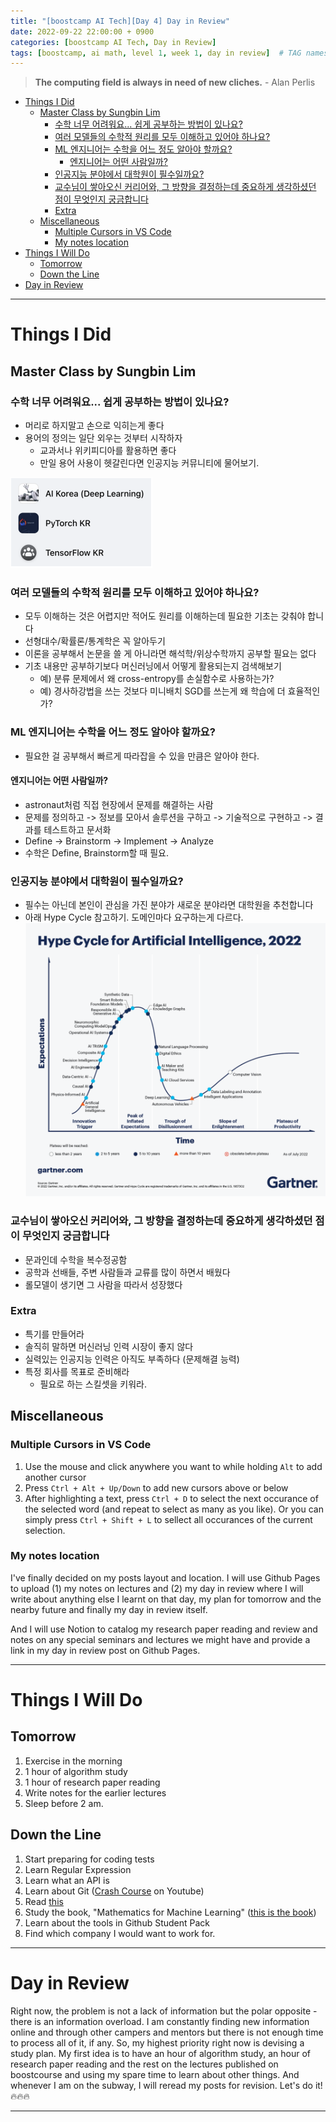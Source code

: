 ```yaml
---
title: "[boostcamp AI Tech][Day 4] Day in Review"
date: 2022-09-22 22:00:00 + 0900
categories: [boostcamp AI Tech, Day in Review]
tags: [boostcamp, ai math, level 1, week 1, day in review]	# TAG names should always be lowercase
---
```




> **The computing field is always in need of new cliches.** - Alan Perlis

- [Things I Did](#things-i-did)
  - [Master Class by Sungbin Lim](#master-class-by-sungbin-lim)
    - [수학 너무 어려워요... 쉽게 공부하는 방법이 있나요?](#수학-너무-어려워요-쉽게-공부하는-방법이-있나요)
    - [여러 모델들의 수학적 원리를 모두 이해하고 있어야 하나요?](#여러-모델들의-수학적-원리를-모두-이해하고-있어야-하나요)
    - [ML 엔지니어는 수학을 어느 정도 알아야 할까요?](#ml-엔지니어는-수학을-어느-정도-알아야-할까요)
      - [엔지니어는 어떤 사람일까?](#엔지니어는-어떤-사람일까)
    - [인공지능 분야에서 대학원이 필수일까요?](#인공지능-분야에서-대학원이-필수일까요)
    - [교수님이 쌓아오신 커리어와, 그 방향을 결정하는데  중요하게 생각하셨던 점이 무엇인지 궁금합니다](#교수님이-쌓아오신-커리어와-그-방향을-결정하는데--중요하게-생각하셨던-점이-무엇인지-궁금합니다)
    - [Extra](#extra)
  - [Miscellaneous](#miscellaneous)
    - [Multiple Cursors in VS Code](#multiple-cursors-in-vs-code)
    - [My notes location](#my-notes-location)
- [Things I Will Do](#things-i-will-do)
  - [Tomorrow](#tomorrow)
  - [Down the Line](#down-the-line)
- [Day in Review](#day-in-review)

- - -

# Things I Did

## Master Class by Sungbin Lim

### 수학 너무 어려워요... 쉽게 공부하는 방법이 있나요?

*  머리로 하지말고 손으로 익히는게 좋다
*  용어의 정의는 일단 외우는 것부터 시작하자
   *  교과서나 위키피디아를 활용하면 좋다
   *  만일 용어 사용이 헷갈린다면 인공지능 커뮤니티에 물어보기.
  
![](/assets/img/boostcamp/2022-09-22-17-14-56.png)

### 여러 모델들의 수학적 원리를 모두 이해하고 있어야 하나요?

* 모두 이해하는 것은 어렵지만 적어도 원리를 이해하는데 필요한 기초는 갖춰야 합니다
* 선형대수/확률론/통계학은 꼭 알아두기
* 이론을 공부해서 논문을 쓸 게 아니라면 해석학/위상수학까지 공부할 필요는 없다
* 기초 내용만 공부하기보다 머신러닝에서 어떻게 활용되는지 검색해보기
  * 예) 분류 문제에서 왜 cross-entropy를 손실함수로 사용하는가?
  * 예) 경사하강법을 쓰는 것보다 미니배치 SGD를 쓰는게 왜 학습에 더 효율적인가?

### ML 엔지니어는 수학을 어느 정도 알아야 할까요?

* 필요한 걸 공부해서 빠르게 따라잡을 수 있을 만큼은 알아야 한다.

#### 엔지니어는 어떤 사람일까?

* astronaut처럼 직접 현장에서 문제를 해결하는 사람
* 문제를 정의하고 -> 정보를 모아서 솔루션을 구하고 -> 기술적으로 구현하고 -> 결과를 테스트하고 문서화
* Define -> Brainstorm -> Implement -> Analyze
* 수학은 Define, Brainstorm할 때 필요.

### 인공지능 분야에서 대학원이 필수일까요?


* 필수는 아닌데 본인이 관심을 가진 분야가 새로운 분야라면 대학원을 추천합니다
* 아래 Hype Cycle 참고하기. 도메인마다 요구하는게 다르다.
![](/assets/img/boostcamp/2022-09-22-17-28-19.png)

### 교수님이 쌓아오신 커리어와, 그 방향을 결정하는데  중요하게 생각하셨던 점이 무엇인지 궁금합니다

* 문과인데 수학을 복수정공함
* 공학과 선배들, 주변 사람들과 교류를 많이 하면서 배웠다
* 롤모델이 생기면 그 사람을 따라서 성장했다

### Extra

* 특기를 만들어라
* 솔직히 말하면 머신러닝 인력 시장이 좋지 않다
* 실력있는 인공지능 인력은 아직도 부족하다 (문제해결 능력)
* 특정 회사를 목표로 준비해라
  * 필요로 하는 스킬셋을 키워라.

## Miscellaneous

### Multiple Cursors in VS Code

1. Use the mouse and click anywhere you want to while holding `Alt` to add another cursor
2. Press `Ctrl + Alt + Up/Down` to add new cursors above or below
3. After highlighting a text, press `Ctrl + D` to select the next occurance of the selected word (and repeat to select as many as you like). Or you can simply press `Ctrl + Shift + L` to sellect all occurances of the current selection.

### My notes location

I've finally decided on my posts layout and location.
I will use Github Pages to upload (1) my notes on lectures and (2) my day in review where I will write about anything else I learnt on that day, my plan for tomorrow and the nearby future and finally my day in review itself.

And I will use Notion to catalog my research paper reading and review and notes on any special seminars and lectures we might have and provide a link in my day in review post on Github Pages.

- - -
  
# Things I Will Do

## Tomorrow

1. Exercise in the morning
2. 1 hour of algorithm study
3. 1 hour of research paper reading
4. Write notes for the earlier lectures
5. Sleep before 2 am.

## Down the Line

1. Start preparing for coding tests
2. Learn Regular Expression
3. Learn what an API is
4. Learn about Git ([Crash Course](https://www.youtube.com/watch?v=RGOj5yH7evk) on Youtube)
5. Read [this](https://www.gartner.com/en/articles/what-s-new-in-artificial-intelligence-from-the-2022-gartner-hype-cycle)
6. Study the book, "Mathematics for Machine Learning" ([this is the book](https://mml-book.github.io/book/mml-book.pdf))
7. Learn about the tools in Github Student Pack
8. Find which company I would want to work for.


- - -

# Day in Review

Right now, the problem is not a lack of information but the polar opposite - there is an information overload. I am constantly finding new information online and through other campers and mentors but there is not enough time to process all of it, if any. So, my highest priority right now is devising a study plan. My first idea is to have an hour of algorithm study, an hour of research paper reading and the rest on the lectures published on boostcourse and using my spare time to learn about other things. And whenever I am on the subway, I will reread my posts for revision. Let's do it! :fire::fire::fire:

- - -